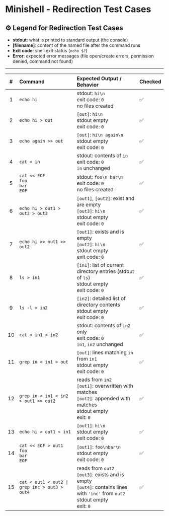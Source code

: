 # Minishell - Redirection Test Cases

## ⚙️ Legend for Redirection Test Cases
- **stdout**: what is printed to standard output (the console)  
- **[filename]**: content of the named file after the command runs  
- **Exit code**: shell exit status (`echo $?`)  
- **Error**: expected error messages (file open/create errors, permission denied, command not found)

---
| # | Command | Expected Output / Behavior | Checked |
|:-:|:--------|:----------------------------|:--------|
| 1 | `echo hi` | stdout: `hi\n`<br>exit code: `0`<br>no files created | ✅ |
| 2 | `echo hi > out` | `[out]`: `hi\n`<br>stdout empty<br>exit code: `0` | ✅ |
| 3 | `echo again >> out` | `[out]`: `hi\n again\n`<br>stdout empty<br>exit code: `0` | ✅ |
| 4 | `cat < in` | stdout: contents of `in`<br>exit code: `0`<br>`in` unchanged | ✅ |
| 5 | `cat << EOF`<br>`foo`<br>`bar`<br>`EOF` | stdout: `foo\n bar\n`<br>exit code: `0`<br>no files created | ✅ |
| 6 | `echo hi > out1 > out2 > out3` | `[out1]`, `[out2]`: exist and are empty<br>`[out3]`: `hi\n`<br>stdout empty<br>exit code: `0` | ✅ |
| 7 | `echo hi >> out1 >> out2` | `[out1]`: exists and is empty<br>`[out2]`: `hi\n`<br>stdout empty<br>exit code: `0` | ✅ |
| 8 | `ls > in1` | `[in1]`: list of current directory entries (stdout of `ls`)<br>stdout empty<br>exit code: `0` | ✅ |
| 9 | `ls -l > in2` | `[in2]`: detailed list of directory contents<br>stdout empty<br>exit code: `0` | ✅ |
| 10 | `cat < in1 < in2` | stdout: contents of `in2` only<br>exit code: `0`<br>`in1`, `in2` unchanged | ✅ |
| 11 | `grep in < in1 > out` | `[out]`: lines matching `in` from `in1`<br>stdout empty<br>exit code: `0` | ✅ |
| 12 | `grep in < in1 < in2 > out1 >> out2` | reads from `in2`<br>`[out1]`: overwritten with matches<br>`[out2]`: appended with matches<br>stdout empty<br>exit: `0` | ✅ |
| 13 | `echo hi > out1 < in1` | `[out1]`: `hi\n`<br>stdout empty<br>exit code: `0` | ✅ |
| 14 | `cat << EOF > out1`<br>`foo`<br>`bar`<br>`EOF` | `[out1]`: `foo\nbar\n`<br>stdout empty<br>exit code: `0` | ✅ |
| 15 | `cat < out1 < out2 \| grep inc > out3 > out4` | reads from `out2`<br>`[out3]`: exists and is empty<br>`[out4]`: contains lines with `'inc'` from `out2`<br>stdout empty<br>exit: `0` | ✅ |
